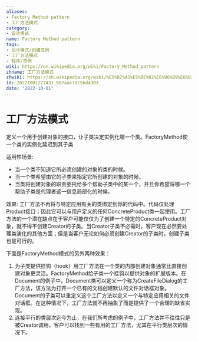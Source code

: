 ```yaml
---
aliases:
- Factory Method pattern
- 工厂方法模式
category:
- 设计模式
name: Factory Method pattern
tags:
- 设计模式/创建范例
- 工厂方法模式
- 程序/范例
wiki: https://en.wikipedia.org/wiki/Factory_Method_pattern
zhname: 工厂方法模式
zhwiki: https://zh.wikipedia.org/wiki/%E5%B7%A5%E5%8E%82%E6%96%B9%E6%B3%95%E8%8C%83%E4%BE%8B
id: 20221001222431_687aac73c56d4903
date: "2022-10-01"
---
```


# 工厂方法模式

定义一个用于创建对象的接口，让子类决定实例化哪一个类。FactoryMethod使一个类的实例化延迟到其子类

适用性场景:
* 当一个类不知道它所必须创建的对象的类的时候。
* 当一个类希望由它的子类来指定它所创建的对象的时候。
* 当类将创建对象的职责委托给多个帮助子类中的某一个，并且你希望将哪一个帮助子类是代理者这一信息局部化的时候。

效果:
工厂方法不再将与特定应用有关的类绑定到你的代码中。代码仅处理Product接口；因此它可以与用户定义的任何ConcreteProduct类一起使用。工厂方法的一个潜在缺点在于客户可能仅仅为了创建一个特定的ConcreteProduct对象，就不得不创建Creator的子类。当Creator子类不必需时，客户现在必然要处理类演化的其他方面；但是当客户无论如何必须创建Creator的子类时，创建子类也是可行的。

下面是FactoryMethod模式的另外两种效果：
1. 为子类提供挂钩（hook）用工厂方法在一个类的内部创建对象通常比直接创建对象更灵活。FactoryMethod给子类一个挂钩以提供对象的扩展版本。在Document的例子中，Document类可以定义一个称为CreateFileDialog的工厂方法，该方法为打开一个已有的文档创建默认的文件对话框对象。Document的子类可以重定义这个工厂方法以定义一个与特定应用相关的文件对话框。在这种情况下，工厂方法就不再抽象了而是提供了一个合理的缺省实现。
2. 连接平行的类层次迄今为止，在我们所考虑的例子中，工厂方法并不往往只是被Creator调用，客户可以找到一些有用的工厂方法，尤其在平行类层次的情况下。